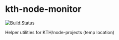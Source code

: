 # kth-node-monitor
[![Build Status](https://travis-ci.org/jhsware/kth-node-monitor.svg?branch=master)](https://travis-ci.org/jhsware/kth-node-monitor)

Helper utilities for KTH/node-projects (temp location)